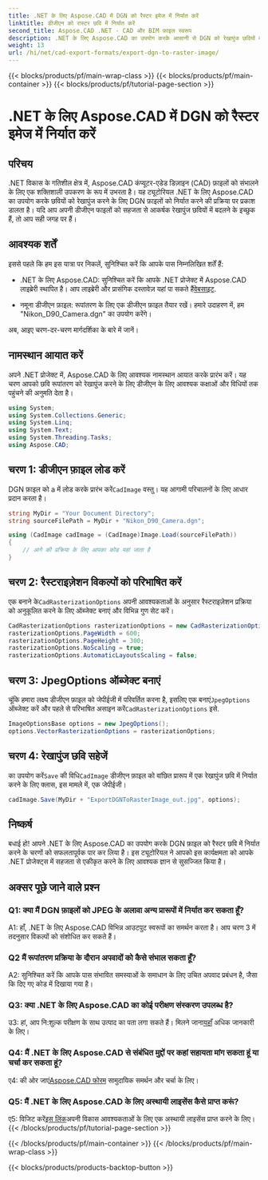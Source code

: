 ```yaml
---
title: .NET के लिए Aspose.CAD में DGN को रैस्टर इमेज में निर्यात करें
linktitle: डीजीएन को रास्टर छवि में निर्यात करें
second_title: Aspose.CAD .NET - CAD और BIM फ़ाइल स्वरूप
description: .NET के लिए Aspose.CAD का उपयोग करके आसानी से DGN को रेखापुंज छवियों में परिवर्तित करें। चरण-दर-चरण मार्गदर्शिका का अन्वेषण करें और CAD फ़ाइल हेरफेर में .NET की शक्ति को उजागर करें।
weight: 13
url: /hi/net/cad-export-formats/export-dgn-to-raster-image/
---
```


{{< blocks/products/pf/main-wrap-class >}}
{{< blocks/products/pf/main-container >}}
{{< blocks/products/pf/tutorial-page-section >}}

# .NET के लिए Aspose.CAD में DGN को रैस्टर इमेज में निर्यात करें

## परिचय

.NET विकास के गतिशील क्षेत्र में, Aspose.CAD कंप्यूटर-एडेड डिज़ाइन (CAD) फ़ाइलों को संभालने के लिए एक शक्तिशाली उपकरण के रूप में उभरता है। यह ट्यूटोरियल .NET के लिए Aspose.CAD का उपयोग करके छवियों को रेखापुंज करने के लिए DGN फ़ाइलों को निर्यात करने की प्रक्रिया पर प्रकाश डालता है। यदि आप अपनी डीजीएन फाइलों को सहजता से आकर्षक रेखापुंज छवियों में बदलने के इच्छुक हैं, तो आप सही जगह पर हैं।

## आवश्यक शर्तें

इससे पहले कि हम इस यात्रा पर निकलें, सुनिश्चित करें कि आपके पास निम्नलिखित शर्तें हैं:

-  .NET के लिए Aspose.CAD: सुनिश्चित करें कि आपके .NET प्रोजेक्ट में Aspose.CAD लाइब्रेरी स्थापित है। आप लाइब्रेरी और प्रासंगिक दस्तावेज़ यहां पा सकते हैं[वेबसाइट](https://reference.aspose.com/cad/net/).

- नमूना डीजीएन फ़ाइल: रूपांतरण के लिए एक डीजीएन फ़ाइल तैयार रखें। हमारे उदाहरण में, हम "Nikon_D90_Camera.dgn" का उपयोग करेंगे।

अब, आइए चरण-दर-चरण मार्गदर्शिका के बारे में जानें।

## नामस्थान आयात करें

अपने .NET प्रोजेक्ट में, Aspose.CAD के लिए आवश्यक नामस्थान आयात करके प्रारंभ करें। यह चरण आपको छवि रूपांतरण को रेखापुंज करने के लिए डीजीएन के लिए आवश्यक कक्षाओं और विधियों तक पहुंचने की अनुमति देता है।

```csharp
using System;
using System.Collections.Generic;
using System.Linq;
using System.Text;
using System.Threading.Tasks;
using Aspose.CAD;
```

## चरण 1: डीजीएन फ़ाइल लोड करें

 DGN फ़ाइल को a में लोड करके प्रारंभ करें`CadImage` वस्तु। यह आगामी परिचालनों के लिए आधार प्रदान करता है।

```csharp
string MyDir = "Your Document Directory";
string sourceFilePath = MyDir + "Nikon_D90_Camera.dgn";

using (CadImage cadImage = (CadImage)Image.Load(sourceFilePath))
{
    // आगे की प्रक्रिया के लिए आपका कोड यहां जाता है
}
```

## चरण 2: रैस्टराइज़ेशन विकल्पों को परिभाषित करें

 एक बनाने के`CadRasterizationOptions` अपनी आवश्यकताओं के अनुसार रैस्टराइज़ेशन प्रक्रिया को अनुकूलित करने के लिए ऑब्जेक्ट बनाएं और विभिन्न गुण सेट करें।

```csharp
CadRasterizationOptions rasterizationOptions = new CadRasterizationOptions();
rasterizationOptions.PageWidth = 600;
rasterizationOptions.PageHeight = 300;
rasterizationOptions.NoScaling = true;
rasterizationOptions.AutomaticLayoutsScaling = false;
```

## चरण 3: JpegOptions ऑब्जेक्ट बनाएं

 चूंकि हमारा लक्ष्य डीजीएन फ़ाइल को जेपीईजी में परिवर्तित करना है, इसलिए एक बनाएं`JpegOptions` ऑब्जेक्ट करें और पहले से परिभाषित असाइन करें`CadRasterizationOptions` इसे.

```csharp
ImageOptionsBase options = new JpegOptions();
options.VectorRasterizationOptions = rasterizationOptions;
```

## चरण 4: रेखापुंज छवि सहेजें

 का उपयोग करें`Save` की विधि`CadImage` डीजीएन फ़ाइल को वांछित प्रारूप में एक रेखापुंज छवि में निर्यात करने के लिए क्लास, इस मामले में, एक जेपीईजी।

```csharp
cadImage.Save(MyDir + "ExportDGNToRasterImage_out.jpg", options);
```

## निष्कर्ष

बधाई हो! आपने .NET के लिए Aspose.CAD का उपयोग करके DGN फ़ाइल को रैस्टर छवि में निर्यात करने के चरणों को सफलतापूर्वक पार कर लिया है। इस ट्यूटोरियल ने आपको इस कार्यक्षमता को आपके .NET प्रोजेक्ट्स में सहजता से एकीकृत करने के लिए आवश्यक ज्ञान से सुसज्जित किया है।

## अक्सर पूछे जाने वाले प्रश्न

### Q1: क्या मैं DGN फ़ाइलों को JPEG के अलावा अन्य प्रारूपों में निर्यात कर सकता हूँ?

A1: हाँ, .NET के लिए Aspose.CAD विभिन्न आउटपुट स्वरूपों का समर्थन करता है। आप चरण 3 में तदनुसार विकल्पों को संशोधित कर सकते हैं।

### Q2 मैं रूपांतरण प्रक्रिया के दौरान अपवादों को कैसे संभाल सकता हूँ?

A2: सुनिश्चित करें कि आपके पास संभावित समस्याओं के समाधान के लिए उचित अपवाद प्रबंधन है, जैसा कि दिए गए कोड में दिखाया गया है।

### Q3: क्या .NET के लिए Aspose.CAD का कोई परीक्षण संस्करण उपलब्ध है?

 उ3: हां, आप नि:शुल्क परीक्षण के साथ उत्पाद का पता लगा सकते हैं। मिलने जाना[यहाँ](https://releases.aspose.com/) अधिक जानकारी के लिए।

### Q4: मैं .NET के लिए Aspose.CAD से संबंधित मुद्दों पर कहां सहायता मांग सकता हूं या चर्चा कर सकता हूं?

 ए4: की ओर जाएं[Aspose.CAD फोरम](https://forum.aspose.com/c/cad/19) सामुदायिक समर्थन और चर्चा के लिए।

### Q5: मैं .NET के लिए Aspose.CAD के लिए अस्थायी लाइसेंस कैसे प्राप्त करूं?

 ए5: विजिट करें[इस लिंक](https://purchase.aspose.com/temporary-license/)अपनी विकास आवश्यकताओं के लिए एक अस्थायी लाइसेंस प्राप्त करने के लिए।
{{< /blocks/products/pf/tutorial-page-section >}}

{{< /blocks/products/pf/main-container >}}
{{< /blocks/products/pf/main-wrap-class >}}

{{< blocks/products/products-backtop-button >}}
